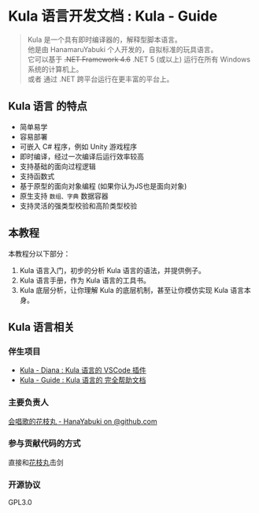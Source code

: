 # Kula 语言开发文档 : Kula - Guide
> Kula 是一个具有即时编译器的，解释型脚本语言。    
> 他是由 HanamaruYabuki 个人开发的，自拟标准的玩具语言。    
> 它可以基于 ~~.NET Framework 4.6~~ .NET 5 (或以上) 运行在所有 Windows 系统的计算机上。    
> 或者 通过 .NET 跨平台运行在更丰富的平台上。

## Kula 语言 的特点
* 简单易学
* 容易部署
* 可嵌入 C# 程序，例如 Unity 游戏程序
* 即时编译，经过一次编译后运行效率较高
* 支持基础的面向过程逻辑
* 支持函数式
* 基于原型的面向对象编程 (如果你认为JS也是面向对象)
* 原生支持 `数组、字典` 数据容器
* 支持灵活的强类型校验和高阶类型校验

## 本教程
本教程分以下部分：
1. Kula 语言入门，初步的分析 Kula 语言的语法，并提供例子。
2. Kula 语言手册，作为 Kula 语言的工具书。
3. Kula 底层分析，让你理解 Kula 的底层机制，甚至让你模仿实现 Kula 语言本身。

## Kula 语言相关

### 伴生项目
* [Kula - Diana : Kula 语言的 VSCode 插件](https://github.com/kula-lang/Kula-Diana)
* [Kula - Guide : Kula 语言的 完全帮助文档](https://github.com/kula-lang/Kula-Guide)

### 主要负责人
[会唱歌的花枝丸 - HanaYabuki on @github.com](https://github.com/HanaYabuki)

### 参与贡献代码的方式
直接和[花枝丸](https://github.com/HanaYabuki)击剑

### 开源协议
GPL3.0